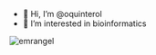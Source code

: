 - 👋 Hi, I’m @oquinterol
- 👀 I’m interested in bioinformatics
<!---
quinterol/quinterol is a ✨ special ✨ repository because its `README.md` (this file) appears on your GitHub profile.
You can click the Preview link to take a look at your changes.
--->
<p><img align="left" src="https://github-readme-stats.vercel.app/api/top-langs?username=quinterol&show_icons=true&locale=en&layout=compact" alt="emrangel" /></p
